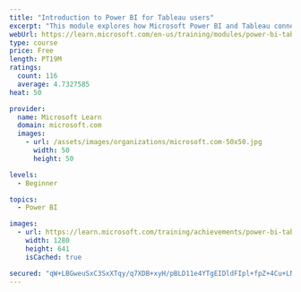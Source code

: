 ```yaml
---
title: "Introduction to Power BI for Tableau users"
excerpt: "This module explores how Microsoft Power BI and Tableau connect to data and help you build visualizations."
webUrl: https://learn.microsoft.com/en-us/training/modules/power-bi-tableau-intro/
type: course
price: Free
length: PT19M
ratings:
  count: 116
  average: 4.7327585
heat: 50

provider:
  name: Microsoft Learn
  domain: microsoft.com
  images:
    - url: /assets/images/organizations/microsoft.com-50x50.jpg
      width: 50
      height: 50

levels:
  - Beginner

topics:
  - Power BI

images:
  - url: https://learn.microsoft.com/training/achievements/power-bi-tableau-intro-social.png
    width: 1280
    height: 641
    isCached: true

secured: "qW+LBGweuSxC3SxXTqy/q7XDB+xyH/pBLD11e4YTgEIDldFIpl+fpZ+4Cu+LNV/YjHlEfV9kdcjLPnu3b6CtSdc4UMCfd+CwD5eItUKNUXwdD3rurjmnkyeN1F6EYHctMb05pnwq+8xtliP/G5K3pFyKFhKiXJfFN1YRi4hIHkcnRtweg6kBa2UG7MjZAbq/W7d8bxytg5zT4T4/QD8rxlDJPjpCpnIJ2zK9XWxSGSR8opfOWXfwGbJNSC7hG5SXptvM87Tmxegp1ttutdpsXb6k47iQFligogPVLuYNs/gDM3DYpZ5jI2KcPhZqa4I5vTPhsiDsQHv1F18O7lyVK80ZaNm2oSD0SDUbyDSU3Og8TbJwIHc1B2/oKJmMVZSMp1sWX7qcREESJmz/Kmazp7aottqgbaM2fCAymnpjr2k=;oY32GTGhT7+3wO7ldRQf1A=="
---
```


